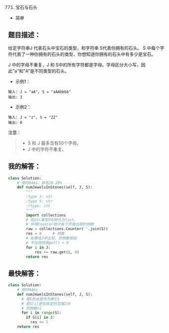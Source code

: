 771. 宝石与石头

- 简单

## 题目描述：
给定字符串J 代表石头中宝石的类型，和字符串 S代表你拥有的石头。 S 中每个字符代表了一种你拥有的石头的类型，你想知道你拥有的石头中有多少是宝石。

J 中的字母不重复，J 和 S中的所有字符都是字母。字母区分大小写，因此"a"和"A"是不同类型的石头。

- 示例1：
```
输入: J = "aA", S = "aAAbbbb"
输出: 3
```

- 示例2：
```
输入: J = "z", S = "ZZ"
输出: 0
```

注意：
> - S 和 J 最多含有50个字母。
> - J 中的字符不重复。


## 我的解答：
``` python
class Solution:
    # 用时64ms，排名18.20%
    def numJewelsInStones(self, J, S):
        """
        :type J: str
        :type S: str
        :rtype: int
        """
        import collections
        # 将str类型的S转化为list，
        # 并用Counter统计各个字母出现的频数
        raw = collections.Counter(''.join(S))
        res = 0     # 频数
        # 如果在J中出现，则频数相加
        # 不出现则用get() + 0
        for i in J:
            res += raw.get(i, 0)
        return res
```

## 最快解答：
``` python
class Solution:
    # 用时44ms
    def numJewelsInStones(self, J, S):
      # 用S的长度作为索引i
      # 若S[i]是在给定的范围J内
      # 则频数+1
      for i in range(S):        
        if S[i] in J:          
          res += 1
    return res

```
